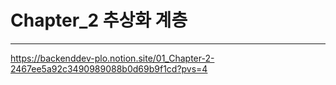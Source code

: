 # Chapter_2 추상화 계층

---

https://backenddev-plo.notion.site/01_Chapter-2-2467ee5a92c3490989088b0d69b9f1cd?pvs=4


